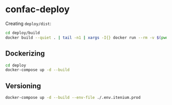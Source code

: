 confac-deploy
=============

Creating `deploy/dist`:

```sh
cd deploy/build
docker build --quiet . | tail -n1 | xargs -I{} docker run --rm -v $(pwd)/../../:/confac {}
```


## Dockerizing

```sh
cd deploy
docker-compose up -d --build
```


## Versioning

```sh
docker-compose up -d --build --env-file ./.env.itenium.prod
```
